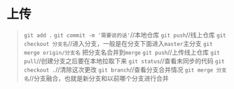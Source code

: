 # 上传

> `git add .`
> `git commit -m '需要说的话'`//本地仓库
> `git push`//线上仓库
> `git checkout 分支名`//进入分支，一般是在分支下面进入`master`主分支
> `git merge origin/分支名` 把分支名合并到`merge`
> `git push`//上传线上仓库
> `git pull`//创建分支之后要在本地拉取下来
> `git status`//查看未同步的代码
> `git checkout .`//清除这次更改
> `git branch`//查看分支合并情况
> `git merge 分支名`//分支融合，也就是新分支和以前哪个分支进行合并

